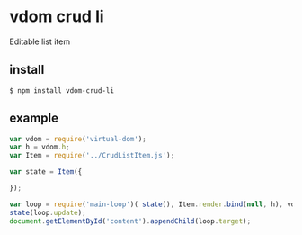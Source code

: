 # vdom crud li

Editable list item


## install

    $ npm install vdom-crud-li


## example

```js
var vdom = require('virtual-dom');
var h = vdom.h;
var Item = require('../CrudListItem.js');

var state = Item({

});

var loop = require('main-loop')( state(), Item.render.bind(null, h), vdom );
state(loop.update);
document.getElementById('content').appendChild(loop.target);
```
